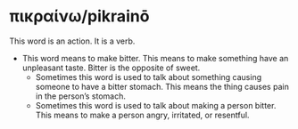 # πικραίνω/pikrainō
This word is an action. It is a verb.

* This word means to make bitter.  This means to make something have an unpleasant taste. Bitter is the opposite of sweet.
    * Sometimes this word is used to talk about something causing someone to have a bitter stomach. This means the thing causes pain in the person’s stomach.
    * Sometimes this word is used to talk about making a person bitter. This means to make a person angry, irritated, or resentful. 
